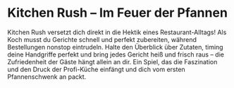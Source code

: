 # Kitchen Rush – Im Feuer der Pfannen

Kitchen Rush versetzt dich direkt in die Hektik eines Restaurant-Alltags! 
Als Koch musst du Gerichte schnell und perfekt zubereiten, während Bestellungen nonstop eintrudeln. 
Halte den Überblick über Zutaten, timing deine Handgriffe perfekt und bring jedes Gericht heiß und frisch raus – die Zufriedenheit der Gäste hängt allein an dir. 
Ein Spiel, das die Faszination und den Druck der Profi-Küche einfängt und dich vom ersten Pfannenschwenk an packt.
